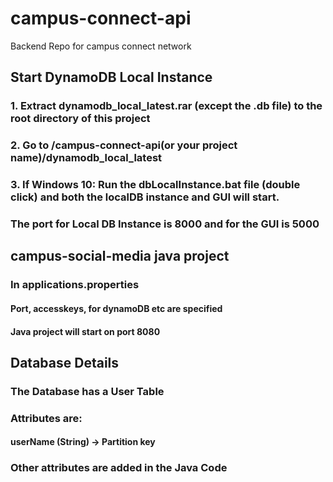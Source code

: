 # campus-connect-api
Backend Repo for campus connect network

## Start DynamoDB Local Instance
### 1. Extract dynamodb_local_latest.rar (except the .db file) to the root directory of this project
### 2. Go to /campus-connect-api(or your project name)/dynamodb_local_latest
### 3. If Windows 10: Run the dbLocalInstance.bat file (double click) and both the localDB instance and GUI will start.
### The port for Local DB Instance is 8000 and for the GUI is 5000

## campus-social-media java project
### In applications.properties
#### Port, accesskeys, for dynamoDB etc are specified
#### Java project will start on port 8080

## Database Details
### The Database has a User Table
### Attributes are:
  #### userName (String) -> Partition key
### Other attributes are added in the Java Code
